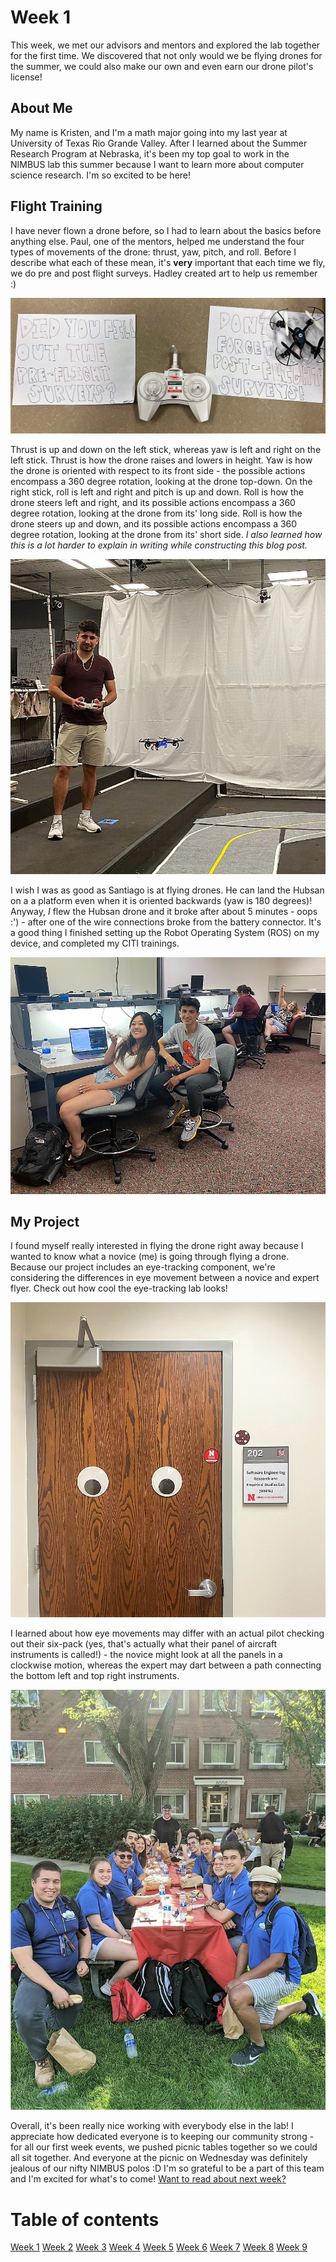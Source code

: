 # Week 1
This week, we met our advisors and mentors and explored the lab together for the first time. We discovered that not only would we be flying drones for the summer, we could also make our own and even earn our drone pilot's license! 

## About Me
My name is Kristen, and I'm a math major going into my last year at University of Texas Rio Grande Valley. After I learned about the Summer Research Program at Nebraska, it's been my top goal to work in the NIMBUS lab this summer because I want to learn more about computer science research. I'm so excited to be here!

## Flight Training

I have never flown a drone before, so I had to learn about the basics before anything else. Paul, one of the mentors, helped me understand the four types of movements of the drone: thrust, yaw, pitch, and roll.  Before I describe what each of these mean, it's **very** important that each time we fly, we do pre and post flight surveys. Hadley created art to help us remember :) 

![When flying your drone, you better fill out your pre-flight and post-flight surveys! Artistic credit goes to Hadley.](HallasWK1-1.jpg)

Thrust is up and down on the left stick, whereas yaw is left and right on the left stick. Thrust is how the drone raises and lowers in height. Yaw is how the drone is oriented with respect to its front side - the possible actions encompass a 360 degree rotation, looking at the drone top-down. On the right stick, roll is left and right and pitch is up and down. Roll is how the drone steers left and right, and its possible actions encompass a 360 degree rotation, looking at the drone from its' long side. Roll is how the drone steers up and down, and its possible actions encompass a 360 degree rotation, looking at the drone from its' short side. *I also learned how this is a lot harder to explain in writing while constructing this blog post.*

![Santiago can land a drone on a platform even when it is oriented backwards (yaw is 180 degrees)!](HallasWK1-2.jpg)

I wish I was as good as Santiago is at flying drones. He can land the Hubsan on a a platform even when it is oriented backwards (yaw is 180 degrees)! Anyway, *I* flew the Hubsan drone and it broke after about 5 minutes - oops :') - after one of the wire connections broke from the battery connector. It's a good thing I finished setting up the Robot Operating System (ROS) on my device, and completed my CITI trainings. 

![Working hard on our labs and trainings!](HallasWK1-3.jpg)

## My Project

I found myself really interested in flying the drone right away because I wanted to know what a novice (me) is going through flying a drone. Because our project includes an eye-tracking component, we're considering the differences in eye movement between a novice and expert flyer. Check out how cool the eye-tracking lab looks!

![This is the eye tracking lab!](HallasWK1-4.jpg)

I learned about how eye movements may differ with an actual pilot checking out their six-pack (yes, that's actually what their panel of aircraft instruments is called!) - the novice might look at all the panels in a clockwise motion, whereas the expert may dart between a path connecting the bottom left and top right instruments.  

![Welcome picnic!](HallasWK1-5.jpg)

Overall, it's been really nice working with everybody else in the lab! I appreciate how dedicated everyone is to keeping our community strong - for all our first week events, we pushed picnic tables together so we could all sit together. And everyone at the picnic on Wednesday was definitely jealous of our nifty NIMBUS polos :D I'm so grateful to be a part of this team and I'm excited for what's to come! [Want to read about next week?](./2/HallasWK2.md)

# Table of contents
[Week 1](./1/HallasWK1.md)
[Week 2](./2/HallasWK2.md)
[Week 3](./3/HallasWK3.md)
[Week 4](./4/HallasWK4.md)
[Week 5](./5/HallasWK5.md)
[Week 6](./6/HallasWK6.md)
[Week 7](./7/HallasWK7.md)
[Week 8](./8/HallasWK8.md)
[Week 9](./9/HallasWK9.md)